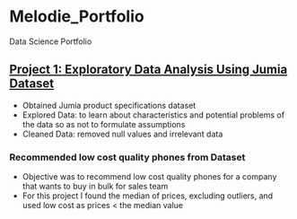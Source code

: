 # Melodie_Portfolio
Data Science Portfolio

## [Project 1: Exploratory Data Analysis Using Jumia Dataset](https://github.com/Melodie97/First-Data-Science-Projects)
* Obtained Jumia product specifications dataset
* Explored Data: to learn about characteristics and potential problems of the data so as not to formulate assumptions
* Cleaned Data: removed null values and irrelevant data

### Recommended low cost quality phones from Dataset
* Objective was to recommend low cost quality phones for a company that wants to buy in bulk for sales team
* For this project I found the median of prices, excluding outliers, and used low cost as prices < the median value
